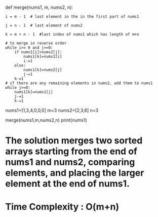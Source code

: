 
def merge(nums1, m, nums2, n):

    i = m - 1  # last element in the in the first part of nums1
    
    j = n - 1  # last element of nums2
    
    k = m + n - 1  #last index of nums1 which has length of m+n
    
    # to merge in reverse order 
    while i>= 0 and j>=0:
        if nums1[i]>nums2[j]:
            nums1[k]=nums1[i]
            i-=1
        else:
            nums1[k]=nums2[j]
            j-=1
        k-=1
    # if there are any remaining elements in nums2, add them to nums1
    while j>=0:
        nums1[k]=nums1[j]
        j-=1
        k-=1

nums1=[1,3,4,0,0,0]
m=3
nums2=[2,3,6]
n=3

merge(nums1,m,nums2,n)
print(nums1)


# The solution merges two sorted arrays starting from the end of nums1 and nums2, comparing elements, and placing the larger element at the end of nums1.
# Time Complexity : O(m+n)
